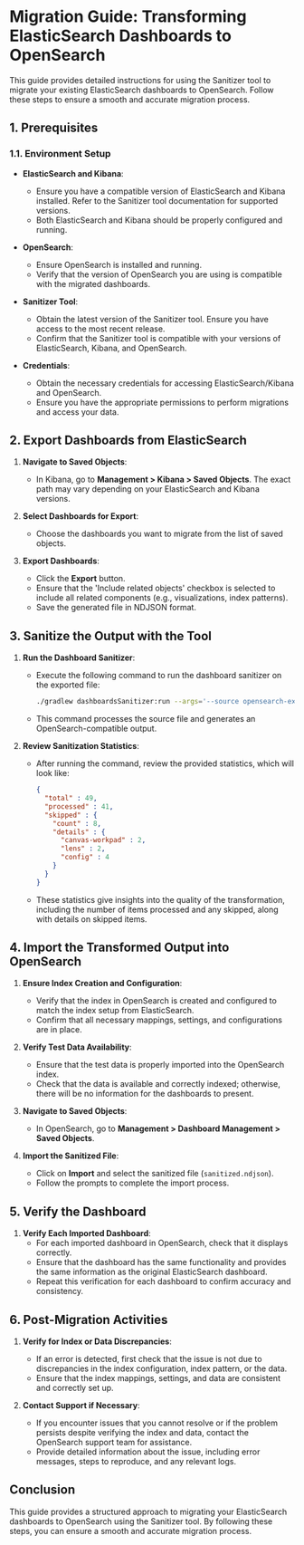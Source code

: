 # Migration Guide: Transforming ElasticSearch Dashboards to OpenSearch

This guide provides detailed instructions for using the Sanitizer tool to migrate your existing ElasticSearch dashboards to OpenSearch. Follow these steps to ensure a smooth and accurate migration process.

## 1. Prerequisites

### 1.1. Environment Setup

- **ElasticSearch and Kibana**:
  - Ensure you have a compatible version of ElasticSearch and Kibana installed. Refer to the Sanitizer tool documentation for supported versions.
  - Both ElasticSearch and Kibana should be properly configured and running.

- **OpenSearch**:
  - Ensure OpenSearch is installed and running.
  - Verify that the version of OpenSearch you are using is compatible with the migrated dashboards.

- **Sanitizer Tool**:
  - Obtain the latest version of the Sanitizer tool. Ensure you have access to the most recent release.
  - Confirm that the Sanitizer tool is compatible with your versions of ElasticSearch, Kibana, and OpenSearch.

- **Credentials**:
  - Obtain the necessary credentials for accessing ElasticSearch/Kibana and OpenSearch.
  - Ensure you have the appropriate permissions to perform migrations and access your data.

## 2. Export Dashboards from ElasticSearch

1. **Navigate to Saved Objects**:
   - In Kibana, go to **Management > Kibana > Saved Objects**. The exact path may vary depending on your ElasticSearch and Kibana versions.

2. **Select Dashboards for Export**:
   - Choose the dashboards you want to migrate from the list of saved objects.

3. **Export Dashboards**:
   - Click the **Export** button.
   - Ensure that the 'Include related objects' checkbox is selected to include all related components (e.g., visualizations, index patterns).
   - Save the generated file in NDJSON format.

## 3. Sanitize the Output with the Tool

1. **Run the Dashboard Sanitizer**:
   - Execute the following command to run the dashboard sanitizer on the exported file:
     ```bash
     ./gradlew dashboardsSanitizer:run --args='--source opensearch-export.ndjson --output sanitized.ndjson'
     ```
   - This command processes the source file and generates an OpenSearch-compatible output.

2. **Review Sanitization Statistics**:
   - After running the command, review the provided statistics, which will look like:
     ```json
     {
       "total" : 49,
       "processed" : 41,
       "skipped" : {
         "count" : 8,
         "details" : {
           "canvas-workpad" : 2,
           "lens" : 2,
           "config" : 4
         }
       }
     }
     ```
   - These statistics give insights into the quality of the transformation, including the number of items processed and any skipped, along with details on skipped items.

## 4. Import the Transformed Output into OpenSearch

1. **Ensure Index Creation and Configuration**:
   - Verify that the index in OpenSearch is created and configured to match the index setup from ElasticSearch.
   - Confirm that all necessary mappings, settings, and configurations are in place.

2. **Verify Test Data Availability**:
   - Ensure that the test data is properly imported into the OpenSearch index.
   - Check that the data is available and correctly indexed; otherwise, there will be no information for the dashboards to present.

3. **Navigate to Saved Objects**:
   - In OpenSearch, go to **Management > Dashboard Management > Saved Objects**.

4. **Import the Sanitized File**:
   - Click on **Import** and select the sanitized file (`sanitized.ndjson`).
   - Follow the prompts to complete the import process.

## 5. Verify the Dashboard

1. **Verify Each Imported Dashboard**:
   - For each imported dashboard in OpenSearch, check that it displays correctly.
   - Ensure that the dashboard has the same functionality and provides the same information as the original ElasticSearch dashboard.
   - Repeat this verification for each dashboard to confirm accuracy and consistency.

## 6. Post-Migration Activities

1. **Verify for Index or Data Discrepancies**:
   - If an error is detected, first check that the issue is not due to discrepancies in the index configuration, index pattern, or the data.
   - Ensure that the index mappings, settings, and data are consistent and correctly set up.

2. **Contact Support if Necessary**:
   - If you encounter issues that you cannot resolve or if the problem persists despite verifying the index and data, contact the OpenSearch support team for assistance.
   - Provide detailed information about the issue, including error messages, steps to reproduce, and any relevant logs.

## Conclusion

This guide provides a structured approach to migrating your ElasticSearch dashboards to OpenSearch using the Sanitizer tool. By following these steps, you can ensure a smooth and accurate migration process.


